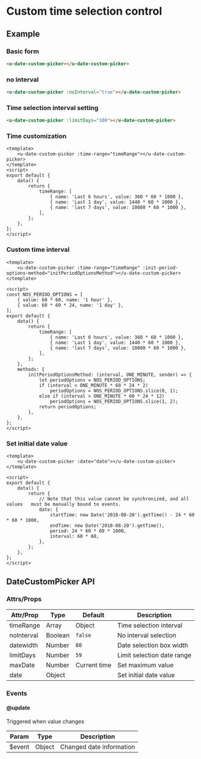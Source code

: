 # Custom time selection control

## Example
### Basic form

``` html
<u-date-custom-picker></u-date-custom-picker>
```

### no interval

``` html
<u-date-custom-picker :noInterval="true"></u-date-custom-picker>
```

### Time selection interval setting

``` html
<u-date-custom-picker :limitDays="100"></u-date-custom-picker>
```
### Time customization

``` vue
<template>
    <u-date-custom-picker :time-range="timeRange"></u-date-custom-picker>
</template>
<script>
export default {
    data() {
        return {
            timeRange: [
                { name: 'Last 6 hours', value: 360 * 60 * 1000 },
                { name: 'Last 1 day', value: 1440 * 60 * 1000 },
                { name: 'last 7 days', value: 10080 * 60 * 1000 },
            ],
        };
    },
};
</script>
```
### Custom time interval

``` vue
<template>
    <u-date-custom-picker :time-range="timeRange" :init-period-options-method="initPeriodOptionsMethod"></u-date-custom-picker>
</template>

<script>
const NOS_PERIOD_OPTIONS = [
    { value: 60 * 60, name: '1 hour' },
    { value: 60 * 60 * 24, name: '1 day' },
];
export default {
    data() {
        return {
            timeRange: [
                { name: 'Last 6 hours', value: 360 * 60 * 1000 },
                { name: 'Last 1 day', value: 1440 * 60 * 1000 },
                { name: 'last 7 days', value: 10080 * 60 * 1000 },
            ],
        };
    },
    methods: {
        initPeriodOptionsMethod: (interval, ONE_MINUTE, sender) => {
            let periodOptions = NOS_PERIOD_OPTIONS;
            if (interval < ONE_MINUTE * 60 * 24 * 2)
                periodOptions = NOS_PERIOD_OPTIONS.slice(0, 1);
            else if (interval > ONE_MINUTE * 60 * 24 * 12)
                periodOptions = NOS_PERIOD_OPTIONS.slice(1, 2);
            return periodOptions;
        },
    },
};
</script>
```
### Set initial date value

``` vue
<template>
    <u-date-custom-picker :date="date"></u-date-custom-picker>
</template>

<script>
export default {
    data() {
        return {
            // Note that this value cannot be synchronized, and all values   must be manually bound to events.
            date: {
                startTime: new Date('2018-08-20').getTime() - 24 * 60 * 60 * 1000,
                endTime: new Date('2018-08-20').getTime(),
                period: 24 * 60 * 60 * 1000,
                interval: 60 * 60,
            },
        };
    },
};
</script>
```

## DateCustomPicker API
### Attrs/Props
| Attr/Prop | Type | Default | Description |
| --------- | ---- | ------- | ----------- |
| timeRange | Array | Object | Time selection interval |
| noInterval | Boolean | `false`| No interval selection |
| datewidth | Number | `80` | Date selection box width |
| limitDays | Number | `59` | Limit selection date range |
| maxDate | Number | Current time | Set maximum value |
| date | Object |  | Set initial date value |

<!-- ### Slots

#### (default) -->

### Events

#### @update

Triggered when value changes

| Param | Type | Description |
| ----- | ---- | ----------- |
| $event | Object | Changed date information |
